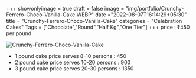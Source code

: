 +++
showonlyimage = true
draft = false
image = "img/portfolio/Crunchy-Ferrero-Choco-Vanilla-Cake.WEBP"
date ="2022-08-07T16:14:29+05:30"
title = "Crunchy-Ferrero-Choco-Vanilla-Cake"
categories = "Celebration Cakes"
Tags = ["Chocolate","Round","Half Kg","One Tier"]
+++
price : ₹450 per pound
<!--more-->
![Crunchy-Ferrero-Choco-Vanilla-Cake](/img/portfolio/Crunchy-Ferrero-Choco-Vanilla-Cake.WEBP)
* 1 pound cake price serves 8-10 persons : 450
* 2 pound cake price serves 10-20 persons : 900
* 3 pound cake price serves 20-30 persons : 1350
